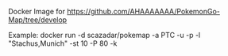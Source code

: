 Docker Image for https://github.com/AHAAAAAAA/PokemonGo-Map/tree/develop

Example:
docker run -d scazadar/pokemap -a PTC -u <PTC Account> -p <password> -l "Stachus,Munich" -st 10 -P 80 -k <GoogleMaps API Key>
